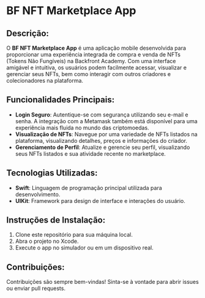 # BF NFT Marketplace App

## Descrição:
O **BF NFT Marketplace App** é uma aplicação mobile desenvolvida para proporcionar uma experiência integrada de compra e venda de NFTs (Tokens Não Fungíveis) na Backfront Academy. Com uma interface amigável e intuitiva, os usuários podem facilmente acessar, visualizar e gerenciar seus NFTs, bem como interagir com outros criadores e colecionadores na plataforma.

## Funcionalidades Principais:
- **Login Seguro**: Autentique-se com segurança utilizando seu e-mail e senha. A integração com a Metamask também está disponível para uma experiência mais fluida no mundo das criptomoedas.
- **Visualização de NFTs**: Navegue por uma variedade de NFTs listados na plataforma, visualizando detalhes, preços e informações do criador.
- **Gerenciamento de Perfil**: Atualize e gerencie seu perfil, visualizando seus NFTs listados e sua atividade recente no marketplace.

## Tecnologias Utilizadas:
- **Swift**: Linguagem de programação principal utilizada para desenvolvimento.
- **UIKit**: Framework para design de interface e interações do usuário.

## Instruções de Instalação:
1. Clone este repositório para sua máquina local.
2. Abra o projeto no Xcode.
3. Execute o app no simulador ou em um dispositivo real.

## Contribuições:
Contribuições são sempre bem-vindas! Sinta-se à vontade para abrir issues ou enviar pull requests.
